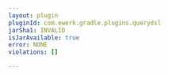 ```yaml
---
layout: plugin
pluginId: com.ewerk.gradle.plugins.querydsl
jarSha1: INVALID
isJarAvailable: true
error: NONE
violations: []

---
```

